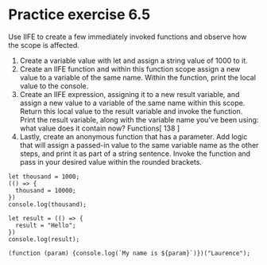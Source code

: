 # Practice exercise 6.5
Use IIFE to create a few immediately invoked functions and observe how the scope is
affected.
1. Create a variable value with let and assign a string value of 1000 to it.
2. Create an IIFE function and within this function scope assign a new value to
a variable of the same name. Within the function, print the local value to the
console.
3. Create an IIFE expression, assigning it to a new result variable, and assign
a new value to a variable of the same name within this scope. Return this
local value to the result variable and invoke the function. Print the result
variable, along with the variable name you've been using: what value does it
contain now?
Functions[ 138 ]
4. Lastly, create an anonymous function that has a parameter. Add logic that
will assign a passed-in value to the same variable name as the other steps,
and print it as part of a string sentence. Invoke the function and pass in your
desired value within the rounded brackets.

```
let thousand = 1000;
(() => {
  thousand = 10000;
})
console.log(thousand);

let result = (() => {
  result = "Hello";
})
console.log(result);

(function (param) {console.log(`My name is ${param}`)})("Laurence");
```